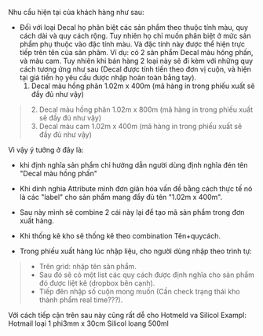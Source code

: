 Nhu cầu hiện tại của khách hàng như sau:
- Đối với loại Decal họ phân biệt các sản phẩm theo thuộc tính màu, quy cách dài và quy cách rộng. Tuy nhiên họ chỉ muốn phân biệt ở mức sản phẩm phụ thuộc vào đặc tính màu. Và đặc tính này được thể hiện trực tiếp trên tên của sản phâm.
Ví dụ: có 2 sản phẩm Decal màu hông phấn, và màu cam. Tuy nhiên khi bán hàng 2 loại này sẽ đi kèm với những quy cách tương ứng như sau (Decal được tính tiền theo đơn vị cuộn, và hiện tại giá tiền họ yêu cầu được nhập hoàn toàn bằng tay).
  1. Decal màu hồng phân 1.02m x 400m (mã hàng in trong phiếu xuất sẽ đầy đủ như vậy)
> 2) Decal màu hồng phân 1.02m x 800m (mã hàng in trong phiếu xuất sẽ đầy đủ như vậy)
> 3) Decal màu cam 1.02m x 400m (mã hàng in trong phiếu xuất sẽ đầy đủ như vậy)

Vì vậy ý tưởng ở đây là:
- khi định nghĩa sản phẩm chỉ hướng dẫn người dùng định nghĩa đén tên "Decal màu hồng phấn"
- Khi dinh nghia Attribute mình đơn giản hóa vấn đề bằng cách thực tế nó là các "label" cho sản phẩm mang đầy đủ tên "1.02m x 400m".
- Sau này mình sẽ combine 2 cái này lại để tạo mã sản phẩm trong đơn xuất hàng.
- Khi thống kê kho sẽ thống kê theo combination Tên+quycách.

- Trong phiếu xuất hàng lúc nhập liệu, cho người dùng nhập theo trình tự:

> + Trên grid: nhập tên sản phẩm.
> + Sau đó sẽ có một list các quy cách được định nghĩa cho sản phẩm đó được liệt kê (dropbox bên cạnh).
> + Tiếp đên nhập số cuộn mong muốn (Cần check trạng thái kho thành phẩm real time???).

Với cách tiếp cận trên sau này cũng rất dễ cho Hotmeld va Silicol
Exampl:
Hotmail loại 1 phi3mm x 30cm
Silicol loang 500ml